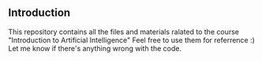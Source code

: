 ## Introduction
This repository contains all the files and materials ralated to the course "Introduction to Artificial Intelligence"
Feel free to use them for referrence :)
Let me know if there's anything wrong with the code. 
